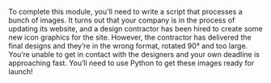 To complete this module, you'll need to write a script that processes a bunch of images. It turns out that your company is in the process of updating its website, and a design contractor has been hired to create some new icon graphics for the site. However, the contractor has delivered the final designs and they’re in the wrong format, rotated 90° and too large. You’re unable to get in contact with the designers and your own deadline is approaching fast. You’ll need to use Python to get these images ready for launch!
